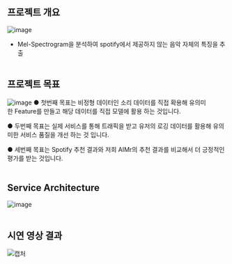 ## 프로젝트 개요
![image](https://user-images.githubusercontent.com/53855943/217695640-d8089f02-37ae-4f24-b43a-fb32a2bf87f1.png)

- Mel-Spectrogram을 분석하여 spotify에서 제공하지 않는 음악 자체의 특징을 추출
</br></br>
## 프로젝트 목표
![image](https://user-images.githubusercontent.com/53855943/217695912-dfaa1b7c-b699-425d-8de8-4d04b6c7631d.png)
● 첫번째 목표는 비정형 데이터인 소리 데이터를 직접 확용해 유의미한 Feature를 만들고 해당 데이터를 직접 모델에 활용 하는 것입니다.

● 두번째 목표는 실제 서비스를 통해 트래픽을 받고 유저의 로깅 데이터를 활용해 유의미한 서비스 품질을 개선 하는 것 입니다.

● 세번째 목표는 Spotify 추천 결과와 저희 AIMr의 추천 결과를 비교해서 더 긍정적인 평가를 받는 것입니다.
</br></br>


## Service Architecture
![image](https://user-images.githubusercontent.com/53855943/217695888-205f7172-3e2a-4c05-b641-92ae35ade10a.png)
</br></br>



## 시연 영상 결과
![캡처](https://user-images.githubusercontent.com/53855943/217696042-e76ecb54-f855-438c-a53b-f5636dec4846.PNG)
